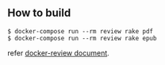 ## How to build
```
$ docker-compose run --rm review rake pdf
$ docker-compose run --rm review rake epub
```

refer [docker-review document](https://github.com/vvakame/docker-review/blob/a1e84655c117ca202558e21e538478a9ffd7a94c/doc/windows-review.md).
